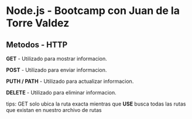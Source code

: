 # Node.js - Bootcamp con Juan de la Torre Valdez

## Metodos - HTTP

**GET** - Utilizado para mostrar informacion.

**POST** - Utilizado para enviar informacion.

**PUTH / PATH** - Utilizado para actualizar informacion.

**DELETE** - Utilizado para eliminar informacion.

tips: GET solo ubica la ruta exacta mientras que **USE** busca todas las rutas que existan en nuestro archivo de rutas